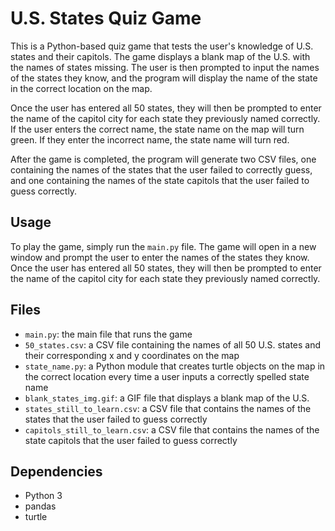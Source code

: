# U.S. States Quiz Game

This is a Python-based quiz game that tests the user's knowledge of U.S. states and their capitols. The game displays a blank map of the U.S. with the names of states missing. The user is then prompted to input the names of the states they know, and the program will display the name of the state in the correct location on the map.

Once the user has entered all 50 states, they will then be prompted to enter the name of the capitol city for each state they previously named correctly. If the user enters the correct name, the state name on the map will turn green. If they enter the incorrect name, the state name will turn red. 

After the game is completed, the program will generate two CSV files, one containing the names of the states that the user failed to correctly guess, and one containing the names of the state capitols that the user failed to guess correctly.

## Usage

To play the game, simply run the `main.py` file. The game will open in a new window and prompt the user to enter the names of the states they know. Once the user has entered all 50 states, they will then be prompted to enter the name of the capitol city for each state they previously named correctly.

## Files

- `main.py`: the main file that runs the game
- `50_states.csv`: a CSV file containing the names of all 50 U.S. states and their corresponding x and y coordinates on the map
- `state_name.py`: a Python module that creates turtle objects on the map in the correct location every time a user inputs a correctly spelled state name
- `blank_states_img.gif`: a GIF file that displays a blank map of the U.S.
- `states_still_to_learn.csv`: a CSV file that contains the names of the states that the user failed to guess correctly
- `capitols_still_to_learn.csv`: a CSV file that contains the names of the state capitols that the user failed to guess correctly

## Dependencies

- Python 3
- pandas
- turtle

